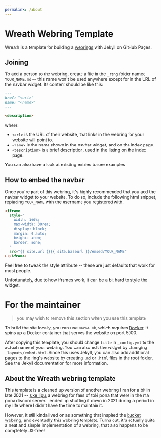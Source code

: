 ```yaml
---
permalink: /about
---
```


# Wreath Webring Template

Wreath is a template for building a [webrings](https://en.wikipedia.org/wiki/Webring) with Jekyll on GitHub Pages.

## Joining

To add a person to the webring, create a file in the `_ring` folder named `YOUR_NAME.md` -- this name won't be used anywhere except for in the URL of the navbar widget.
Its content should be like this:

```md
---
href: "<url>"
name: "<name>"
---

<description>
```

where:

- `<url>` is the URL of their website, that links in the webring for your website will point to.
- `<name>` is the name shown in the navbar widget, and on the index page.
- `<description>` is a brief description, used in the listing on the index page.

You can also have a look at existing entries to see examples

## How to embed the navbar

Once you're part of this webring, it's highly recommended that you add the navbar widget to your website.
To do so, include the following html snippet, replacing `YOUR_NAME` with the username you registered with.

```html
<iframe
  style="
    width: 100%;
    max-width: 30rem;
    display: block;
    margin: 0 auto;
    height: 3rem;
    border: none;
  "
  src="{{ site.url }}{{ site.baseurl }}/embed/YOUR_NAME"
></iframe>
```

<!-- {{ "--" }}{{ ">" }}

Here's an example of what it looks like (with an added border so you can see the size):

<iframe
  style="
    width: 100%;
    max-width: 30rem;
    display: block;
    margin: 0 auto;
    height: 3rem;
    border: 1px solid grey;
  "
  src="{{ site.ring[0].url }}"
></iframe>

{{ "<!" }}{{ "--" }} -->

Feel free to tweak the style attribute -- these are just defaults that work for most people.

Unfortunately, due to how iframes work, it can be a bit hard to style the widget.

# For the maintainer

> you may wish to remove this section when you use this template

To build the site locally, you can use `serve.sh`, which requires [Docker](https://docs.docker.com/engine/install/).
It spins up a Docker container that serves the website on port 5000.

After copying this template, you should change `title` in `_config.yml` to the actual name of your webring.
You can also edit the widget by changing `_layouts/embed.html`.
Since this uses Jekyll, you can also add additional pages to the ring's website by creating `.md` or `.html` files in the root folder.
See [the Jekyll documentation](https://jekyllrb.com/docs/) for more information.

## About the Wreath webring template


This template is a cleaned up version of another webring I ran for a bit in late 2021 -- [sike lipu](https://github.com/ralismark/sike-lipu), a webring for fans of toki pona that were in the ma pona discord server.
I ended up shutting it down in 2021 during a period in my life where I didn't have the time to maintain it.

However, it still kinda lived on as something that inspired the [bucket webring](https://webring.bucketfish.me/about.html), and eventually this webring template.
Turns out, it's actually quite a neat and simple implementation of a webring, that also happens to be completely JS-free!
